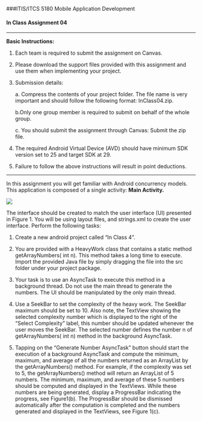 ###ITIS/ITCS 5180 Mobile Application Development

#### In Class Assignment 04
---
**Basic Instructions:**

1. Each team is required to submit the assignment on Canvas.

2. Please download the support files provided with this assignment and use them when implementing your project.

3. Submission details:

    a. Compress the contents of your project folder. The file name is very important and should follow the following format: InClass04.zip.

    b.Only one group member is required to submit on behalf of the whole group.

    c. You should submit the assignment through Canvas: Submit the zip file.

4. The required Android Virtual Device (AVD) should have minimum SDK version set to 25 and target SDK at 29.

5. Failure to follow the above instructions will result in point deductions.

---

In this assignment you will get familiar with Android concurrency models. This application is composed of a single activity: **Main Activity.**

![](https://drive.google.com/uc?id=1NroYjofyjG9GtQzhOS6mBrDYUH_CmNdT)

The interface should be created to match the user interface (UI) presented in Figure 1. You will be using layout files, and strings.xml to create the user interface. Perform the following tasks:


1. Create a new android project called “In Class 4”.

2. You are provided with a HeavyWork class that contains a static method getArrayNumbers( int n). This method takes a long time to execute. Import the provided Java file by simply dragging the file into the src folder under your project package.

3. Your task is to use an AsyncTask to execute this method in a background thread. Do not use the main thread to generate the numbers. The UI should be manipulated by the only main thread.

4. Use a SeekBar to set the complexity of the heavy work. The SeekBar maximum should be set to 10. Also note, the TextView showing the selected complexity number which is displayed to the right of the “Select Complexity” label, this number should be updated whenever the user moves the SeekBar. The selected number defines the number n of getArrayNumbers( int n) method in the background AsyncTask.

5. Tapping on the “Generate Number AsyncTask” button should start the execution of a background AsyncTask and compute the minimum, maximum, and average of all the numbers returned as an ArrayList by the getArrayNumbers() method. For example, if the complexity was set to 5, the getArrayNumbers() method will return an ArrayList of 5 numbers. The minimum, maximum, and average of these 5 numbers should be computed and displayed in the TextViews. While these numbers are being generated, display a ProgressBar indicating the progress, see Figure1(b). The ProgressBar should be dismissed automatically after the computation is completed and the numbers generated and displayed in the TextViews, see Figure 1(c).



